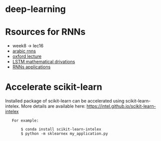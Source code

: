 # deep-learning


# Rsources for RNNs
* week8 -> lec16
* [arabic rnns](https://www.youtube.com/watch?v=2ftru4s6gvU&list=PLQkyODvJ8ywsLydDYORIlJxV9KarhXp9O&index=124)
* [oxford lecture](https://www.youtube.com/watch?v=56TYLaQN4N8&list=PLE6Wd9FR--EfW8dtjAuPoTuPcqmOV53Fu&index=15)
* [LSTM mathematical drivations](https://arunmallya.github.io/writeups/nn/lstm/index.html#/1)
* [RNNs applications](https://karpathy.github.io/2015/05/21/rnn-effectiveness/)



# Accelerate scikit-learn

 Installed package of scikit-learn can be accelerated using scikit-learn-intelex. More details are available here: https://intel.github.io/scikit-learn-intelex

 ```
    For example:

        $ conda install scikit-learn-intelex
        $ python -m sklearnex my_application.py
```



